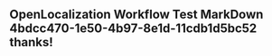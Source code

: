 <properties
ms.topic="hero-topic"
ms.test1="hero-topic"
ms.test2="test"/>


## OpenLocalization Workflow Test MarkDown 4bdcc470-1e50-4b97-8e1d-11cdb1d5bc52 thanks!



<!--HONumber=Aug16_HO3-->


